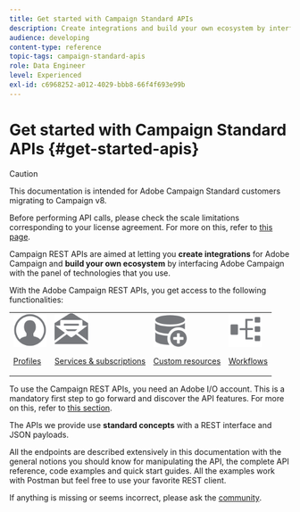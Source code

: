 ```yaml
---
title: Get started with Campaign Standard APIs
description: Create integrations and build your own ecosystem by interfacing Campaign with a panel of technologies.
audience: developing
content-type: reference
topic-tags: campaign-standard-apis
role: Data Engineer
level: Experienced
exl-id: c6968252-a012-4029-bbb8-66f4f693e99b
---
```

# Get started with Campaign Standard APIs {#get-started-apis}

>[!CAUTION]
>
>This documentation is intended for Adobe Campaign Standard customers migrating to Campaign v8.
>
>Before performing API calls, please check the scale limitations corresponding to your license agreement. For more on this, refer to [this page](https://helpx.adobe.com/legal/product-descriptions/campaign-standard.html#ITInfrastructureResourcesbyActiveProfilesTiers).

Campaign REST APIs are aimed at letting you **create integrations** for Adobe Campaign and **build your own ecosystem** by interfacing Adobe Campaign with the panel of technologies that you use.

With the Adobe Campaign REST APIs, you get access to the following functionalities:

<table><tr>
 <td valign="top"><a href="retrieving-profiles.md"><img width="60px" alt="conditions" src="assets/icon_profile.svg"/></a><p><a href="retrieving-profiles.md">Profiles</a></p></td>
<td valign="top"><a href="creating-a-service.md"><img width="60px" alt="conditions" src="assets/icon_services.svg"/></a><p><a href="creating-a-service.md">Services & subscriptions</a></p></td>
<td valign="top"><a href="interacting-with-custom-resources.md"><img width="60px" alt="conditions" src="assets/icon_customresources.svg"/></a><p><a href="interacting-with-custom-resources.md">Custom resources</a></p></td>
<td valign="top"><a href="controlling-a-workflow.md"><img width="60px" alt="conditions" src="assets/icon_workflows.svg"/></a><p><a href="controlling-a-workflow.md">Workflows</a></p></td>
</tr></table>

To use the Campaign REST APIs, you need an Adobe I/O account. This is a mandatory first step to go forward and discover the API features. 
For more on this, refer to [this section](setting-up-api-access.md).

The APIs we provide use **standard concepts** with a REST interface and JSON payloads.

All the endpoints are described extensively in this documentation with the general notions you should know for manipulating the API, the complete API reference, code examples and quick start guides. All the examples work with Postman but feel free to use your favorite REST client.

If anything is missing or seems incorrect, please ask the [community](https://experienceleaguecommunities.adobe.com/t5/adobe-campaign-standard/ct-p/adobe-campaign-standard-community).
